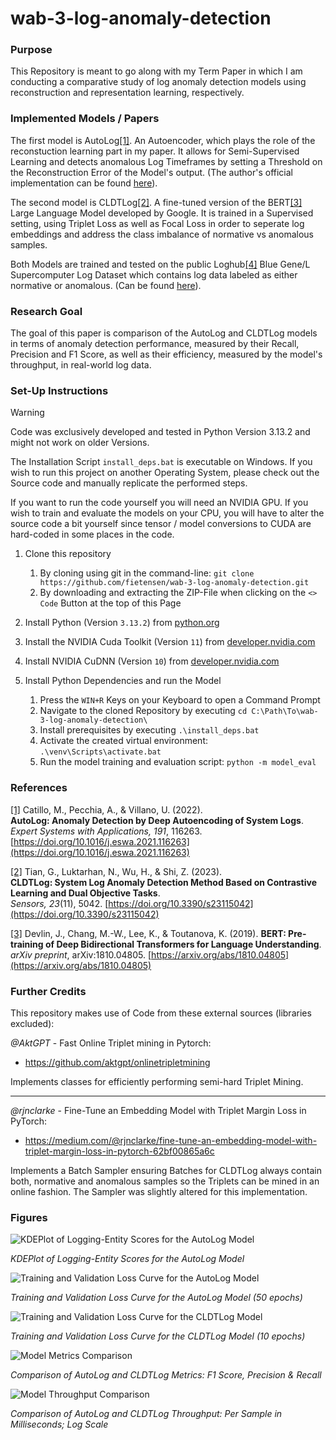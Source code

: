# wab-3-log-anomaly-detection

### Purpose

This Repository is meant to go along with my Term Paper in which I am conducting a comparative study of log anomaly detection models using reconstruction and representation learning, respectively.

### Implemented Models / Papers

The first model is AutoLog[[1]](#references). An Autoencoder, which plays the role of the reconstuction learning part in my paper. It allows for Semi-Supervised Learning and detects anomalous Log Timeframes by setting a Threshold on the Reconstruction Error of the Model's output. (The author's official implementation can be found [here](https://github.com/ScalingLab/AutoLog)).

The second model is CLDTLog[[2]](#references). A fine-tuned version of the BERT[[3]](#references) Large Language Model developed by Google. It is trained in a Supervised setting, using Triplet Loss as well as Focal Loss in order to seperate log embeddings and address the class imbalance of normative vs anomalous samples.

Both Models are trained and tested on the public Loghub[[4]](#references) Blue Gene/L Supercomputer Log Dataset which contains log data labeled as either normative or anomalous. (Can be found [here](https://github.com/logpai/loghub/tree/master/BGL)).

### Research Goal

The goal of this paper is comparison of the AutoLog and CLDTLog models in terms of anomaly detection performance, measured by their Recall, Precision and F1 Score, as well as their efficiency, measured by the model's throughput, in real-world log data.

### Set-Up Instructions


> [!WARNING]
> Code was exclusively developed and tested in Python Version 3.13.2 and might not work on older Versions.
>
> The Installation Script `install_deps.bat` is executable on Windows. If you wish to run this project on another Operating System, please check out the Source code and manually replicate the performed steps.
>
> If you want to run the code yourself you will need an NVIDIA GPU. If you wish to train and evaluate the models on your CPU, you will have to alter the source code a bit yourself since tensor / model conversions to CUDA are hard-coded in some places in the code.

1. Clone this repository
    1. By cloning using git in the command-line: `git clone https://github.com/fietensen/wab-3-log-anomaly-detection.git`
    2. By downloading and extracting the ZIP-File when clicking on the `<> Code` Button at the top of this Page

2. Install Python (Version `3.13.2`) from [python.org](https://www.python.org/ftp/python/3.13.2/python-3.13.2-amd64.exe)

3. Install the NVIDIA Cuda Toolkit (Version `11`) from [developer.nvidia.com](https://developer.nvidia.com/cuda-downloads)

4. Install NVIDIA CuDNN (Version `10`) from [developer.nvidia.com](https://developer.nvidia.com/cudnn-downloads)

5. Install Python Dependencies and run the Model
    1. Press the `WIN+R` Keys on your Keyboard to open a Command Prompt
    2. Navigate to the cloned Repository by executing `cd C:\Path\To\wab-3-log-anomaly-detection\`
    3. Install prerequisites by executing `.\install_deps.bat`
    4. Activate the created virtual environment: `.\venv\Scripts\activate.bat`
    5. Run the model training and evaluation script: `python -m model_eval`

### References
[[1]](#references) Catillo, M., Pecchia, A., & Villano, U. (2022).  
**AutoLog: Anomaly Detection by Deep Autoencoding of System Logs**.  
*Expert Systems with Applications, 191*, 116263. [https://doi.org/10.1016/j.eswa.2021.116263](https://doi.org/10.1016/j.eswa.2021.116263)

[[2]](#references) Tian, G., Luktarhan, N., Wu, H., & Shi, Z. (2023).  
**CLDTLog: System Log Anomaly Detection Method Based on Contrastive Learning and Dual Objective Tasks**.  
*Sensors, 23*(11), 5042. [https://doi.org/10.3390/s23115042](https://doi.org/10.3390/s23115042)  


[[3]](#references) Devlin, J., Chang, M.-W., Lee, K., & Toutanova, K. (2019).
**BERT: Pre-training of Deep Bidirectional Transformers for Language Understanding**.
*arXiv preprint*, arXiv:1810.04805. [https://arxiv.org/abs/1810.04805](https://arxiv.org/abs/1810.04805)

### Further Credits
This repository makes use of Code from these external sources (libraries excluded):

*@AktGPT* - Fast Online Triplet mining in Pytorch:
- https://github.com/aktgpt/onlinetripletmining

Implements classes for efficiently performing semi-hard Triplet Mining.

---

*@rjnclarke* - Fine-Tune an Embedding Model with Triplet Margin Loss in PyTorch:
-  https://medium.com/@rjnclarke/fine-tune-an-embedding-model-with-triplet-margin-loss-in-pytorch-62bf00865a6c

Implements a Batch Sampler ensuring Batches for CLDTLog always contain both, normative and anomalous samples so the Triplets can be mined in an online fashion. The Sampler was slightly altered for this implementation.

### Figures

![KDEPlot of Logging-Entity Scores for the AutoLog Model](https://github.com/fietensen/wab-3-log-anomaly-detection/blob/main/figures/autolog_scores_kde.png?raw=true)

*KDEPlot of Logging-Entity Scores for the AutoLog Model*

![Training and Validation Loss Curve for the AutoLog Model](https://github.com/fietensen/wab-3-log-anomaly-detection/blob/main/figures/autolog_loss_curve.png?raw=true)

*Training and Validation Loss Curve for the AutoLog Model (50 epochs)*

![Training and Validation Loss Curve for the CLDTLog Model](https://github.com/fietensen/wab-3-log-anomaly-detection/blob/main/figures/cldtlog_loss_curve.png?raw=true)

*Training and Validation Loss Curve for the CLDTLog Model (10 epochs)*

![Model Metrics Comparison](https://github.com/fietensen/wab-3-log-anomaly-detection/blob/main/figures/model_metric_comparison.png?raw=true)

*Comparison of AutoLog and CLDTLog Metrics: F1 Score, Precision & Recall*

![Model Throughput Comparison](https://github.com/fietensen/wab-3-log-anomaly-detection/blob/main/figures/model_throughput_comparison.png?raw=true)

*Comparison of AutoLog and CLDTLog Throughput: Per Sample in Milliseconds; Log Scale*